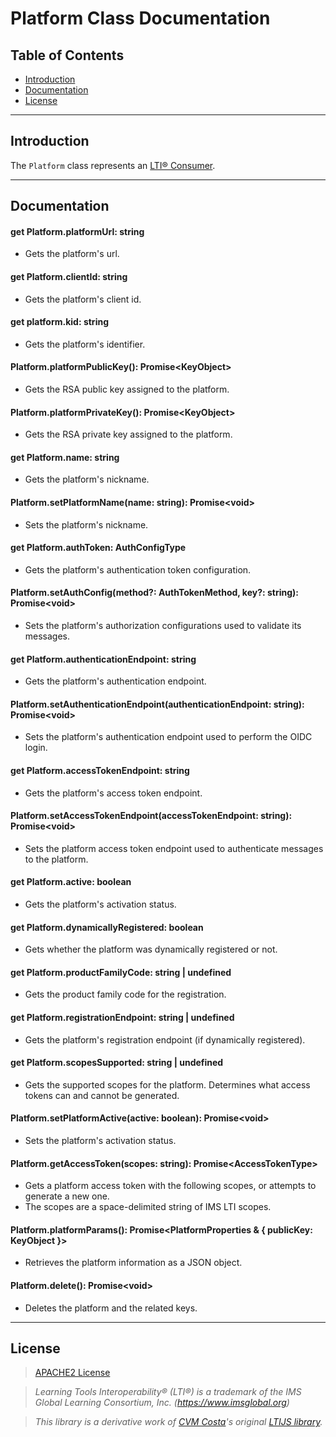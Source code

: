 # Platform Class Documentation

## Table of Contents

- [Introduction](#introduction)
- [Documentation](#documentation)
- [License](#license)

---

## Introduction

The ```Platform``` class represents an [LTI® Consumer](https://www.imsglobal.org/spec/lti/v1p3/#platforms-and-tools).

---

## Documentation

#### get Platform.platformUrl: string
* Gets the platform's url.

#### get Platform.clientId: string

* Gets the platform's client id.

#### get platform.kid: string

* Gets the platform's identifier.

#### Platform.platformPublicKey(): Promise\<KeyObject> 

* Gets the RSA public key assigned to the platform.

#### Platform.platformPrivateKey(): Promise\<KeyObject>

* Gets the RSA private key assigned to the platform.

#### get Platform.name: string

* Gets the platform's nickname.

#### Platform.setPlatformName(name: string): Promise\<void> 

* Sets the platform's nickname.

#### get Platform.authToken: AuthConfigType

* Gets the platform's authentication token configuration.

#### Platform.setAuthConfig(method?: AuthTokenMethod, key?: string): Promise\<void>

* Sets the platform's authorization configurations used to validate its messages.

#### get Platform.authenticationEndpoint: string

* Gets the platform's authentication endpoint.

#### Platform.setAuthenticationEndpoint(authenticationEndpoint: string): Promise\<void> 

* Sets the platform's authentication endpoint used to perform the OIDC login.

#### get Platform.accessTokenEndpoint: string

* Gets the platform's access token endpoint.

#### Platform.setAccessTokenEndpoint(accessTokenEndpoint: string): Promise\<void>

* Sets the platform access token endpoint used to authenticate messages to the platform.

#### get Platform.active: boolean

* Gets the platform's activation status.

#### get Platform.dynamicallyRegistered: boolean

* Gets whether the platform was dynamically registered or not.


#### get Platform.productFamilyCode: string | undefined

* Gets the product family code for the registration.

#### get Platform.registrationEndpoint: string | undefined

* Gets the platform's registration endpoint (if dynamically registered).

#### get Platform.scopesSupported: string | undefined

* Gets the supported scopes for the platform. Determines what access tokens can and cannot be generated.

#### Platform.setPlatformActive(active: boolean): Promise\<void> 

* Sets the platform's activation status.

#### Platform.getAccessToken(scopes: string): Promise\<AccessTokenType> 

* Gets a platform access token with the following scopes, or attempts to generate a new one.
* The scopes are a space-delimited string of IMS LTI scopes.

#### Platform.platformParams(): Promise\<PlatformProperties & { publicKey: KeyObject }> 

* Retrieves the platform information as a JSON object.

#### Platform.delete(): Promise\<void>

* Deletes the platform and the related keys.

---

## License

> [APACHE2 License](../LICENSE)

> *Learning Tools Interoperability® (LTI®) is a trademark of the IMS Global Learning Consortium, Inc. (https://www.imsglobal.org)*

> *This library is a derivative work of [CVM Costa](https://github.com/Cvmcosta)'s original [LTIJS library](https://github.com/Cvmcosta/ltijs).* 

